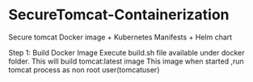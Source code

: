 # SecureTomcat-Containerization
Secure tomcat Docker image + Kubernetes Manifests + Helm chart

Step 1: Build Docker Image
  Execute build.sh file available under docker folder.
  This will build tomcat:latest image
  This image when started ,run tomcat process as non root user(tomcatuser)
